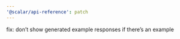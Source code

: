 ```yaml
---
'@scalar/api-reference': patch
---
```


fix: don’t show generated example responses if there’s an example
